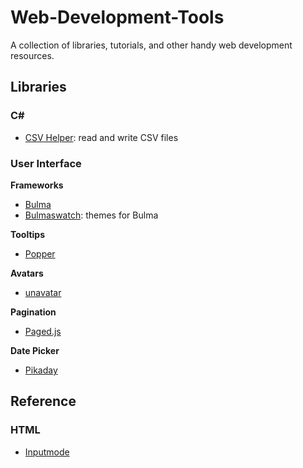 
# Web-Development-Tools
A collection of libraries, tutorials, and other handy web development resources.

## Libraries

### C#
- [CSV Helper](https://joshclose.github.io/CsvHelper/): read and write CSV files

### User Interface

**Frameworks**
- [Bulma](https://bulma.io)
- [Bulmaswatch](https://jenil.github.io/bulmaswatch): themes for Bulma

**Tooltips**
- [Popper](https://popper.js.org)

**Avatars**
- [unavatar](https://unavatar.now.sh/)

**Pagination**
- [Paged.js](https://www.pagedjs.org/)

**Date Picker**
- [Pikaday](https://github.com/Pikaday/Pikaday)

## Reference

### HTML
- [Inputmode](https://css-tricks.com/everything-you-ever-wanted-to-know-about-inputmode/)
